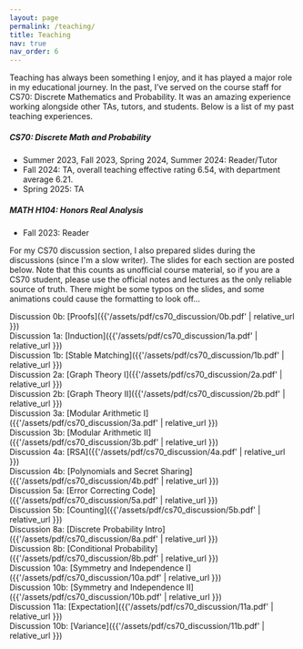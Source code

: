 ```yaml
---
layout: page
permalink: /teaching/
title: Teaching
nav: true
nav_order: 6
---
```


<style>
.post-title {
  text-transform: capitalize;
}

.post {
  line-height: 2.0;  /* or 1.25 if you prefer */
}
</style>

Teaching has always been something I enjoy, and it has played a major role in my educational journey. In the past, I’ve served on the course staff for CS70: Discrete Mathematics and Probability. It was an amazing experience working alongside other TAs, tutors, and students. Below is a list of my past teaching experiences.<br>

##### CS70: Discrete Math and Probability
* Summer 2023, Fall 2023, Spring 2024, Summer 2024: Reader/Tutor
* Fall 2024: TA, overall teaching effective rating 6.54, with department average 6.21. 
* Spring 2025: TA

##### MATH H104: Honors Real Analysis
* Fall 2023: Reader

For my CS70 discussion section, I also prepared slides during the discussions (since I'm a slow writer). The slides for each section are posted below. Note that this counts as unofficial course material, so if you are a CS70 student, please use the official notes and lectures as the only reliable source of truth. There might be some typos on the slides, and some animations could cause the formatting to look off...

Discussion 0b: [Proofs]({{'/assets/pdf/cs70_discussion/0b.pdf' | relative_url }}) <br>
Discussion 1a: [Induction]({{'/assets/pdf/cs70_discussion/1a.pdf' | relative_url }}) <br>
Discussion 1b: [Stable Matching]({{'/assets/pdf/cs70_discussion/1b.pdf' | relative_url }}) <br>
Discussion 2a: [Graph Theory I]({{'/assets/pdf/cs70_discussion/2a.pdf' | relative_url }}) <br>
Discussion 2b: [Graph Theory II]({{'/assets/pdf/cs70_discussion/2b.pdf' | relative_url }}) <br>
Discussion 3a: [Modular Arithmetic I]({{'/assets/pdf/cs70_discussion/3a.pdf' | relative_url }}) <br>
Discussion 3b: [Modular Arithmetic II]({{'/assets/pdf/cs70_discussion/3b.pdf' | relative_url }}) <br>
Discussion 4a: [RSA]({{'/assets/pdf/cs70_discussion/4a.pdf' | relative_url }}) <br>
Discussion 4b: [Polynomials and Secret Sharing]({{'/assets/pdf/cs70_discussion/4b.pdf' | relative_url }}) <br>
Discussion 5a: [Error Correcting Code]({{'/assets/pdf/cs70_discussion/5a.pdf' | relative_url }}) <br>
Discussion 5b: [Counting]({{'/assets/pdf/cs70_discussion/5b.pdf' | relative_url }}) <br>
Discussion 8a: [Discrete Probability Intro]({{'/assets/pdf/cs70_discussion/8a.pdf' | relative_url }}) <br>
Discussion 8b: [Conditional Probability]({{'/assets/pdf/cs70_discussion/8b.pdf' | relative_url }}) <br>
Discussion 10a: [Symmetry and Independence I]({{'/assets/pdf/cs70_discussion/10a.pdf' | relative_url }}) <br>
Discussion 10b: [Symmetry and Independence II]({{'/assets/pdf/cs70_discussion/10b.pdf' | relative_url }}) <br>
Discussion 11a: [Expectation]({{'/assets/pdf/cs70_discussion/11a.pdf' | relative_url }}) <br>
Discussion 10b: [Variance]({{'/assets/pdf/cs70_discussion/11b.pdf' | relative_url }}) <br>